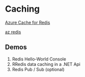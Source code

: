# Caching

[Azure Cache for Redis](https://docs.microsoft.com/en-us/azure/azure-cache-for-redis/cache-overview)

[az redis](https://docs.microsoft.com/en-us/cli/azure/redis?view=azure-cli-latest)

## Demos

1. Redis Hello-World Console
2. RRedis data caching in a .NET Api
3. Redis Pub / Sub (optional)
